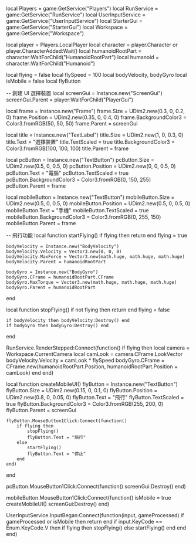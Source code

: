 local Players = game:GetService("Players")
local RunService = game:GetService("RunService")
local UserInputService = game:GetService("UserInputService")
local StarterGui = game:GetService("StarterGui")
local Workspace = game:GetService("Workspace")

local player = Players.LocalPlayer
local character = player.Character or player.CharacterAdded:Wait()
local humanoidRootPart = character:WaitForChild("HumanoidRootPart")
local humanoid = character:WaitForChild("Humanoid")

local flying = false
local flySpeed = 100
local bodyVelocity, bodyGyro
local isMobile = false
local flyButton

-- 創建 UI 選擇裝置
local screenGui = Instance.new("ScreenGui")
screenGui.Parent = player:WaitForChild("PlayerGui")

local frame = Instance.new("Frame")
frame.Size = UDim2.new(0.3, 0, 0.2, 0)
frame.Position = UDim2.new(0.35, 0, 0.4, 0)
frame.BackgroundColor3 = Color3.fromRGB(50, 50, 50)
frame.Parent = screenGui

local title = Instance.new("TextLabel")
title.Size = UDim2.new(1, 0, 0.3, 0)
title.Text = "選擇裝置"
title.TextScaled = true
title.BackgroundColor3 = Color3.fromRGB(100, 100, 100)
title.Parent = frame

local pcButton = Instance.new("TextButton")
pcButton.Size = UDim2.new(0.5, 0, 0.5, 0)
pcButton.Position = UDim2.new(0, 0, 0.5, 0)
pcButton.Text = "電腦"
pcButton.TextScaled = true
pcButton.BackgroundColor3 = Color3.fromRGB(0, 150, 255)
pcButton.Parent = frame

local mobileButton = Instance.new("TextButton")
mobileButton.Size = UDim2.new(0.5, 0, 0.5, 0)
mobileButton.Position = UDim2.new(0.5, 0, 0.5, 0)
mobileButton.Text = "手機"
mobileButton.TextScaled = true
mobileButton.BackgroundColor3 = Color3.fromRGB(0, 255, 150)
mobileButton.Parent = frame

-- 飛行功能
local function startFlying()
    if flying then return end
    flying = true

    bodyVelocity = Instance.new("BodyVelocity")
    bodyVelocity.Velocity = Vector3.new(0, 0, 0)
    bodyVelocity.MaxForce = Vector3.new(math.huge, math.huge, math.huge)
    bodyVelocity.Parent = humanoidRootPart

    bodyGyro = Instance.new("BodyGyro")
    bodyGyro.CFrame = humanoidRootPart.CFrame
    bodyGyro.MaxTorque = Vector3.new(math.huge, math.huge, math.huge)
    bodyGyro.Parent = humanoidRootPart
end

local function stopFlying()
    if not flying then return end
    flying = false

    if bodyVelocity then bodyVelocity:Destroy() end
    if bodyGyro then bodyGyro:Destroy() end
end

RunService.RenderStepped:Connect(function()
    if flying then
        local camera = Workspace.CurrentCamera
        local camLook = camera.CFrame.LookVector
        bodyVelocity.Velocity = camLook * flySpeed
        bodyGyro.CFrame = CFrame.new(humanoidRootPart.Position, humanoidRootPart.Position + camLook)
    end
end)

local function createMobileUI()
    flyButton = Instance.new("TextButton")
    flyButton.Size = UDim2.new(0.15, 0, 0.1, 0)
    flyButton.Position = UDim2.new(0.8, 0, 0.05, 0)
    flyButton.Text = "飛行"
    flyButton.TextScaled = true
    flyButton.BackgroundColor3 = Color3.fromRGB(255, 200, 0)
    flyButton.Parent = screenGui

    flyButton.MouseButton1Click:Connect(function()
        if flying then
            stopFlying()
            flyButton.Text = "飛行"
        else
            startFlying()
            flyButton.Text = "停止"
        end
    end)
end

pcButton.MouseButton1Click:Connect(function()
    screenGui:Destroy()
end)

mobileButton.MouseButton1Click:Connect(function()
    isMobile = true
    createMobileUI()
    screenGui:Destroy()
end)

UserInputService.InputBegan:Connect(function(input, gameProcessed)
    if gameProcessed or isMobile then return end
    if input.KeyCode == Enum.KeyCode.V then
        if flying then
            stopFlying()
        else
            startFlying()
        end
    end
end)
